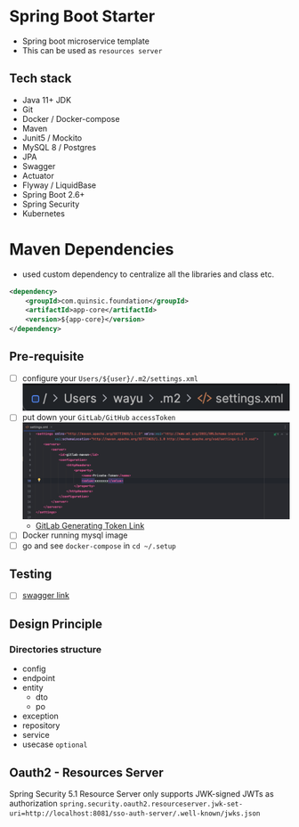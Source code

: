 # Spring Boot Starter
- Spring boot microservice template
- This can be used as `resources server`


## Tech stack
- Java 11+ JDK
- Git
- Docker / Docker-compose
- Maven
- Junit5 / Mockito
- MySQL 8 / Postgres
- JPA
- Swagger
- Actuator
- Flyway / LiquidBase
- Spring Boot 2.6+
- Spring Security
- Kubernetes

# Maven Dependencies
- used custom dependency to centralize all the libraries and class etc. 
```xml
<dependency>
    <groupId>com.quinsic.foundation</groupId>
    <artifactId>app-core</artifactId>
    <version>${app-core}</version>
</dependency>
```

## Pre-requisite
- [ ] configure your `Users/${user}/.m2/settings.xml` ![img.png](m2-path.png)
- [ ] put down your `GitLab/GitHub` `accessToken` ![img.png](setting-xml.png)
  - [GitLab Generating Token Link](https://deloitte.team/help/user/profile/personal_access_tokens.md#create-a-personal-access-token)
- [ ] Docker running mysql image
- [ ] go and see `docker-compose` in `cd ~/.setup`

## Testing
- [ ] [swagger link](http://localhost:9000/swagger-ui.html)


## Design Principle
### Directories structure
- config
- endpoint
- entity
  - dto
  - po
- exception
- repository
- service
- usecase `optional`

## Oauth2 - Resources Server
Spring Security 5.1 Resource Server only supports JWK-signed JWTs as authorization
`spring.security.oauth2.resourceserver.jwk-set-uri=http://localhost:8081/sso-auth-server/.well-known/jwks.json`